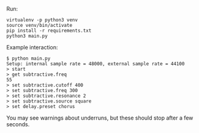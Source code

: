 Run:

    virtualenv -p python3 venv
    source venv/bin/activate
    pip install -r requirements.txt
    python3 main.py

Example interaction:

    $ python main.py
    Setup: internal sample rate = 48000, external sample rate = 44100
    > start
    > get subtractive.freq
    55
    > set subtractive.cutoff 400
    > set subtractive.freq 300
    > set subtractive.resonance 2
    > set subtractive.source square
    > set delay.preset chorus

You may see warnings about underruns, but these should stop after a few seconds.